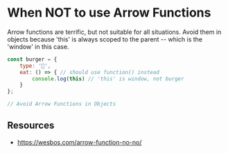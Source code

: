 # When NOT to use Arrow Functions

Arrow functions are terrific, but not suitable for all situations. Avoid them in objects because 'this' is always scoped to the parent -- which is the 'window' in this case. 

```javascript
const burger = {
    type: '🍔',
    eat: () => { // should use function() instead
        console.log(this) // 'this' is window, not burger
    }
};

// Avoid Arrow Functions in Objects
```

## Resources

- https://wesbos.com/arrow-function-no-no/
